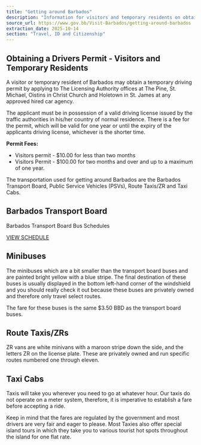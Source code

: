 ```yaml
---
title: "Getting around Barbados"
description: "Information for visitors and temporary residents on obtaining a driver's permit and various transportation options in Barbados, including buses, minibuses, route taxis, and regular taxis."
source_url: https://www.gov.bb/Visit-Barbados/getting-around-barbados
extraction_date: 2025-10-14
section: "Travel, ID and Citizenship"
---
```


## Obtaining a Drivers Permit - Visitors and Temporary Residents

A visitor or temporary resident of Barbados may obtain a temporary driving permit by applying to The Licensing Authority offices at The Pine, St. Michael, Oistins in Christ Church and Holetown in St. James at any approved hired car agency.

The applicant must be in possession of a valid driving license issued by the traffic authorities in his/her country of normal residence. There is a fee for the permit, which will be valid for one year or until the expiry of the applicants driving license, whichever is the shorter time.

**Permit Fees:**
*   Visitors permit - $10.00 for less than two months
*   Visitors Permit - $100.00 for two months and over and up to a maximum of one year.

The transportation used for getting around Barbados are the Barbados Transport Board, Public Service Vehicles (PSVs), Route Taxis/ZR and Taxi Cabs.

## Barbados Transport Board

Barbados Transport Board Bus Schedules

[VIEW SCHEDULE](http://www.transportboard.com/route-finder/)

## Minibuses

The minibuses which are a bit smaller than the transport board buses and are painted bright yellow with a blue stripe. The final destination of these buses is usually displayed in the bottom left-hand corner of the windshield and you should really check it out because these buses are privately owned and therefore only travel select routes.

The fare for these buses is the same $3.50 BBD as the transport board buses.

## Route Taxis/ZRs

ZR vans are white minivans with a maroon stripe down the side, and the letters ZR on the license plate. These are privately owned and run specific routes numbered one through eleven.

## Taxi Cabs

Taxis will take you wherever you need to go at whatever hour. Our taxis do not operate on a meter system, therefore, it is imperative to establish a fare before accepting a ride.

Keep in mind that the fares are regulated by the government and most drivers are very fair and eager to please. Most Taxies also offer special island tours in which they take you to various tourist hot spots throughout the island for one flat rate.
```